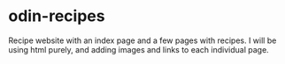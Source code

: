 # odin-recipes
Recipe website with an index page and a few pages with recipes.
I will be using html purely, and adding images and links to each individual page.